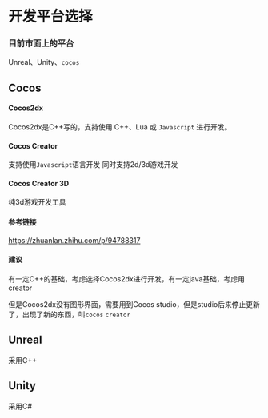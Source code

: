 # 开发平台选择

### 目前市面上的平台

Unreal、Unity、`cocos` 

## Cocos

#### Cocos2dx

Cocos2dx是C++写的，支持使用 C++、Lua 或 `Javascript` 进行开发。

#### Cocos Creator

支持使用`Javascript`语言开发 同时支持2d/3d游戏开发

#### Cocos Creator 3D

纯3d游戏开发工具

#### 参考链接

https://zhuanlan.zhihu.com/p/94788317

#### 建议

有一定C++的基础，考虑选择Cocos2dx进行开发，有一定java基础，考虑用creator

但是Cocos2dx没有图形界面，需要用到Cocos studio，但是studio后来停止更新了，出现了新的东西，叫`cocos` `creator` 



## Unreal

采用C++

## Unity

采用C#